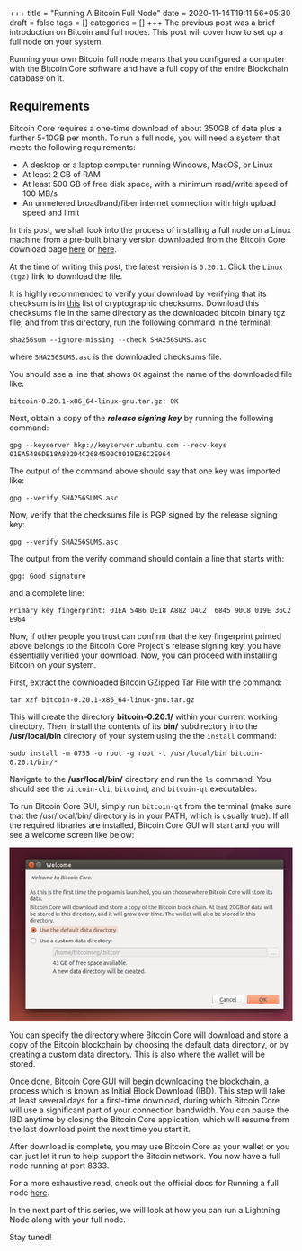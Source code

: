 +++
title = "Running A Bitcoin Full Node"
date = 2020-11-14T19:11:56+05:30
draft = false
tags = []
categories = []
+++
The previous post was a brief introduction on Bitcoin and full nodes. This post will cover how to set up a full node on your system.

Running your own Bitcoin full node means that you configured a computer with the Bitcoin Core software and have a full copy of the entire Blockchain database on it.

## Requirements

Bitcoin Core requires a one-time download of about 350GB of data plus a further 5-10GB per month. To run a full node, you will need a system that meets the following requirements:

- A desktop or a laptop computer running Windows, MacOS, or Linux
- At least 2 GB of RAM
- At least 500 GB of free disk space, with a minimum read/write speed of 100 MB/s
- An unmetered broadband/fiber internet connection with high upload speed and limit

In this post, we shall look into the process of installing a full node on a Linux machine from a pre-built binary version downloaded from the Bitcoin Core download page [here](https://bitcoincore.org/en/download/) or [here](https://bitcoin.org/en/download).

At the time of writing this post, the latest version is `0.20.1`. Click the `Linux (tgz)` link to download the file.

It is highly recommended to verify your download by verifying that its checksum is in [this](https://bitcoincore.org/bin/bitcoin-core-0.20.1/SHA256SUMS.asc) list of cryptographic checksums. Download this checksums file in the same directory as the downloaded bitcoin binary tgz file, and from this directory, run the following command in the terminal:
```
sha256sum --ignore-missing --check SHA256SUMS.asc
```
where `SHA256SUMS.asc` is the downloaded checksums file.

You should see a line that shows `OK` against the name of the downloaded file like:
```
bitcoin-0.20.1-x86_64-linux-gnu.tar.gz: OK
```

Next, obtain a copy of the **_release signing key_** by running the following command:
```
gpg --keyserver hkp://keyserver.ubuntu.com --recv-keys 01EA5486DE18A882D4C2684590C8019E36C2E964
```

The output of the command above should say that one key was imported like:
```
gpg --verify SHA256SUMS.asc
```

Now, verify that the checksums file is PGP signed by the release signing key:
```
gpg --verify SHA256SUMS.asc
```

The output from the verify command should contain a line that starts with:
```
gpg: Good signature
```
and a complete line:
```
Primary key fingerprint: 01EA 5486 DE18 A882 D4C2  6845 90C8 019E 36C2 E964
```
Now, if other people you trust can confirm that the key fingerprint printed above belongs to the Bitcoin Core Project's release signing key, you have essentially verified your download. Now, you can proceed with installing Bitcoin on your system.

First, extract the downloaded Bitcoin GZipped Tar File with the command:
```
tar xzf bitcoin-0.20.1-x86_64-linux-gnu.tar.gz
```

This will create the directory **bitcoin-0.20.1/** within your current working directory. Then, install the contents of its **bin/** subdirectory into the **/usr/local/bin** directory of your system using the the `install` command:
```
sudo install -m 0755 -o root -g root -t /usr/local/bin bitcoin-0.20.1/bin/*
```

Navigate to the **/usr/local/bin/** directory and run the `ls` command. You should see the `bitcoin-cli`, `bitcoind`, and `bitcoin-qt` executables.

To run Bitcoin Core GUI, simply run `bitcoin-qt` from the terminal (make sure that the /usr/local/bin/ directory is in your PATH, which is usually true). If all the required libraries are installed, Bitcoin Core GUI will start and you will see a welcome screen like below:

![Bitcoin Core GUI](https://raw.githubusercontent.com/adbose/assets/master/en-bitcoin-qt-welcome.png)

You can specify the directory where Bitcoin Core will download and store a copy of the Bitcoin blockchain by choosing the default data directory, or by creating a custom data directory. This is also where the wallet will be stored.

Once done, Bitcoin Core GUI will begin downloading the blockchain, a process which is known as Initial Block Download (IBD). This step will take at least several days for a first-time download, during which Bitcoin Core will use a significant part of your connection bandwidth. You can pause the IBD anytime by closing the Bitcoin Core application, which will resume from the last download point the next time you start it.

After download is complete, you may use Bitcoin Core as your wallet or you can just let it run to help support the Bitcoin network. You now have a full node running at port 8333.

For a more exhaustive read, check out the official docs for Running a full node [here](https://bitcoin.org/en/full-node).

In the next part of this series, we will look at how you can run a Lightning Node along with your full node.

Stay tuned!
